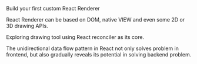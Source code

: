Build your first custom React Renderer

React Renderer can be based on DOM, native VIEW and even some 2D or 3D drawing APIs.

Exploring drawing tool using React reconciler as its core.

The unidirectional data flow pattern in React not only solves problem in frontend, but also gradually reveals its potential in solving backend problem.
